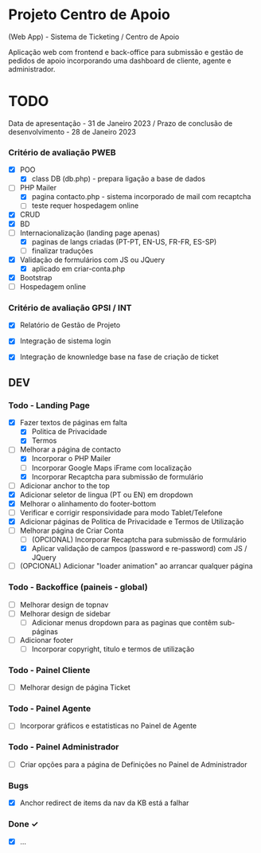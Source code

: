 # Projeto Centro de Apoio
(Web App) - Sistema de Ticketing / Centro de Apoio


Aplicação web com frontend e back-office para submissão e gestão de pedidos de apoio incorporando uma dashboard de cliente, agente e administrador.

# TODO

Data de apresentação - 31 de Janeiro 2023 / 
Prazo de conclusão de desenvolvimento - 28 de Janeiro 2023

### Critério de avaliação PWEB

- [X] POO
	- [x] class DB (db.php) - prepara ligação a base de dados
- [ ] PHP Mailer
	- [x] pagina contacto.php - sistema incorporado de mail com recaptcha
	- [ ] teste requer hospedagem online
- [x] CRUD
- [x] BD
- [ ] Internacionalização (landing page apenas)
	- [x] paginas de langs criadas (PT-PT, EN-US, FR-FR, ES-SP)
	- [ ] finalizar traduções
- [x] Validação de formulários com JS ou JQuery
	- [x] aplicado em criar-conta.php
- [x] Bootstrap
- [ ] Hospedagem online

### Critério de avaliação GPSI / INT

- [x] Relatório de Gestão de Projeto
- [x] Integração de sistema login
- [x] Integração de knownledge base na fase de criação de ticket


## DEV
### Todo - Landing Page

- [x] Fazer textos de páginas em falta
	- [x] Politica de Privacidade
	- [x] Termos
- [ ] Melhorar a página de contacto
	- [x] Incorporar o PHP Mailer
	- [ ] Incorporar Google Maps iFrame com localização
	- [x] Incorporar Recaptcha para submissão de formulário
- [ ] Adicionar anchor to the top
- [x] Adicionar seletor de lingua (PT ou EN) em dropdown
- [x] Melhorar o alinhamento do footer-bottom
- [ ] Verificar e corrigir responsividade para modo Tablet/Telefone
- [x] Adicionar páginas de Politica de Privacidade e Termos de Utilização
- [ ] Melhorar página de Criar Conta
	- [ ] (OPCIONAL) Incorporar Recaptcha para submissão de formulário
	- [x] Aplicar validação de campos (password e re-password) com JS / JQuery
- [ ] (OPCIONAL) Adicionar "loader animation" ao arrancar qualquer página

### Todo - Backoffice (paineis - global)

- [ ] Melhorar design de topnav
- [ ] Melhorar design de sidebar
	- [ ] Adicionar menus dropdown para as paginas que contêm sub-páginas
- [ ] Adicionar footer
	- [ ] Incorporar copyright, titulo e termos de utilização

### Todo - Painel Cliente

- [ ] Melhorar design de página Ticket

### Todo - Painel Agente

- [ ] Incorporar gráficos e estatisticas no Painel de Agente

### Todo - Painel Administrador

- [ ] Criar opções para a página de Definições no Painel de Administrador

### Bugs

- [x] Anchor redirect de items da nav da KB está a falhar

### Done ✓

- [x] ...